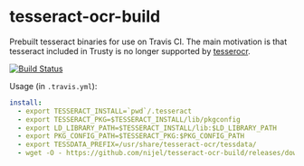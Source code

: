# tesseract-ocr-build

Prebuilt tesseract binaries for use on Travis CI. The main motivation is that
tesseract included in Trusty is no longer supported by
[tesserocr](https://pypi.org/project/tesserocr/).

[![Build Status](https://travis-ci.com/nijel/tesseract-ocr-build.svg?branch=master)](https://travis-ci.com/nijel/tesseract-ocr-build)

Usage (in `.travis.yml`):

```yaml
install:
  - export TESSERACT_INSTALL=`pwd`/.tesseract
  - export TESSERACT_PKG=$TESSERACT_INSTALL/lib/pkgconfig
  - export LD_LIBRARY_PATH=$TESSERACT_INSTALL/lib:$LD_LIBRARY_PATH
  - export PKG_CONFIG_PATH=$TESSERACT_PKG:$PKG_CONFIG_PATH
  - export TESSDATA_PREFIX=/usr/share/tesseract-ocr/tessdata/
  - wget -O - https://github.com/nijel/tesseract-ocr-build/releases/download/3.05.02-3/tesseract.tar.xz | tar -C $HOME -xf -
```
